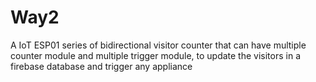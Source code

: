 # Way2
A IoT ESP01 series of bidirectional visitor counter that can have multiple counter module and multiple trigger module, to update the visitors in a firebase database and trigger any appliance 
